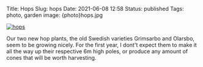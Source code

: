 Title: Hops
Slug: hops
Date: 2021-06-08 12:58
Status: published
Tags: photo, garden
image: {photo}hops.jpg

[![hops]({photo}hops.jpg "hops")]({static}/pic/hops.jpg)

Our two new hop plants,
the old Swedish varieties Grimsarbo and Olarsbo,
seem to be growing nicely. For the first year,
I dont't expect them
to make it all the way up their respective 6m high
poles, or produce any amount of cones that will be worth
harvesting.
